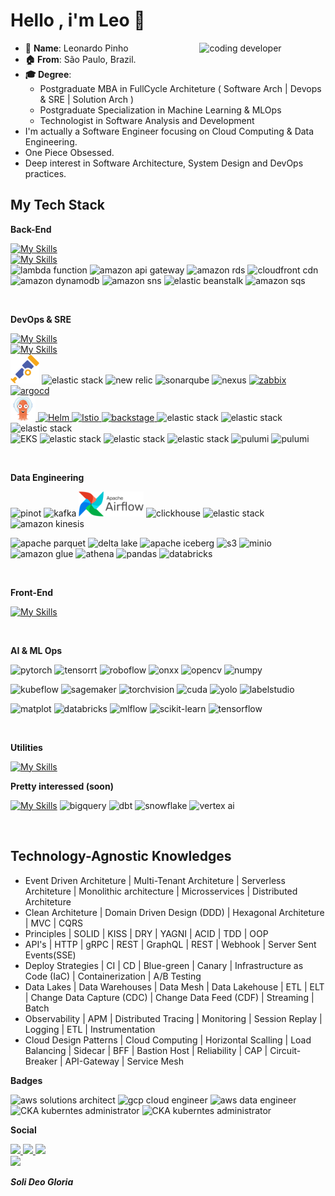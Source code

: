 # Hello , i'm Leo 👋
<img align="right" width="40%" src="./assets/757a4ed3d9e6fdf7dcbbad972bd2e72c.gif" alt="coding developer" />


- 📄 **Name**: Leonardo Pinho
- **🏠 From**: São Paulo, Brazil.
- **🎓 Degree**: 
  - Postgraduate MBA in FullCycle Architeture ( Software Arch | Devops & SRE | Solution Arch )
  - Postgraduate Specialization in Machine Learning & MLOps
  - Technologist in Software Analysis and Development
- I'm actually a Software Engineer focusing on Cloud Computing & Data Engineering.
- One Piece Obsessed.
- Deep interest in Software Architecture, System Design and DevOps practices.
## My Tech Stack

**Back-End**

[![My Skills](https://skillicons.dev/icons?i=golang,java,spring,python,flask,django,nodejs,nestjs,express,fastify&theme=light)]()
<br/>
[![My Skills](https://skillicons.dev/icons?i=rabbitmq,kafka,graphql,redis,mysql,postgresql,dynamodb,mongodb,elasticsearch&theme=light)]()
<br/> 
<img alt="lambda function" src="https://cloud-icons.onemodel.app/aws/Architecture-Service-Icons_01312023/Arch_Compute/64/Arch_AWS-Lambda_64.svg" width="46px" height="46px">
<img alt="amazon api gateway" src="https://cloud-icons.onemodel.app/aws/Architecture-Service-Icons_01312023/Arch_App-Integration/Arch_48/Arch_%20Amazon-API-Gateway_48.svg" width="46px" height="46px">
<img alt="amazon rds" src="https://cloud-icons.onemodel.app/aws/Architecture-Service-Icons_01312023/Arch_Database/64/Arch_Amazon-RDS_64.svg" width="46px" height="46px">
<img alt="cloudfront cdn" src="https://cloud-icons.onemodel.app/aws/Architecture-Service-Icons_01312023/Arch_Networking-Content-Delivery/64/Arch_Amazon-CloudFront_64.svg" width="46px" height="46px">
<img alt="amazon dynamodb" src="https://cloud-icons.onemodel.app/aws/Architecture-Service-Icons_01312023/Arch_Database/64/Arch_Amazon-DynamoDB_64.svg" width="46px" height="46px">
<img alt="amazon sns" src="https://cloud-icons.onemodel.app/aws/Architecture-Service-Icons_01312023/Arch_App-Integration/Arch_64/Arch_Amazon-Simple-Notification-Service_64.svg" width="46px" height="46px">
<img alt="elastic beanstalk" src="https://cloud-icons.onemodel.app/aws/Architecture-Service-Icons_01312023/Arch_Compute/64/Arch_AWS-Elastic-Beanstalk_64.svg" width="46px" height="46px">
<img alt="amazon sqs" src="https://cloud-icons.onemodel.app/aws/Architecture-Service-Icons_01312023/Arch_App-Integration/Arch_64/Arch_Amazon-Simple-Queue-Service_64.svg" width="46px" height="46px">
<br/> 

<br/>

**DevOps & SRE**

[![My Skills](https://skillicons.dev/icons?i=aws,docker,kubernetes,grafana,prometheus,nginx,ansible,terraform)]()
<br/>
[![My Skills](https://skillicons.dev/icons?i=cloudflare,gcp,redhat,github,gitlab,jenkins&theme=light)]()
<br/>
<img alt="opentelemetry" src="https://raw.githubusercontent.com/github/explore/299010f22c9b4cdbaba624be73d5b0de8e23151c/topics/opentelemetry/opentelemetry.png" height="46px">
<img alt="elastic stack" src="https://cdn.freebiesupply.com/logos/large/2x/elastic-stack-logo-png-transparent.png" width="46px" height="46px">
<img alt="new relic" src="https://okitup.com/wp-content/uploads/2024/07/NewReliclogo2.jpg" height="46px">
<img alt="sonarqube" src="https://rtfm.co.ua/wp-content/uploads/2019/06/sonarqube-logo.png" width="46px" height="46px">
<img alt="nexus" src="https://www.sonatype.com/hubfs/2-2023-Product%20Logos/sonatype-repo-icon.png" width="46px" height="46px">
<a href="https://www.zabbix.com/" target="_blank" rel="noreferrer"> <img src="https://www.vectorlogo.zone/logos/zabbix/zabbix-icon.svg" alt="zabbix" width="40" height="40"/> </a>
<a href="https://www.vaultproject.io/" target="_blank" rel="noreferrer"> <img src="https://www.svgrepo.com/show/448256/vault.svg" alt="argocd" width="40" height="40"/> </a>
<br/>
<a href="https://argoproj.github.io/cd/" target="_blank" rel="noreferrer"> <img src="https://github.com/devicons/devicon/blob/master/icons/argocd/argocd-original.svg" alt="argocd" width="40" height="40"/> </a>
<a href="https://helm.sh/" target="_blank" rel="noreferrer"> <img src="https://www.vectorlogo.zone/logos/helmsh/helmsh-icon.svg" alt="Helm" width="40" height="40"/> </a>
<a href="https://istio.io" target="_blank" rel="noreferrer"> <img src="https://www.vectorlogo.zone/logos/istioio/istioio-icon.svg" alt="Istio" width="40" height="40"/> </a>
<a href="https://backstage.io/" target="_blank" rel="noreferrer"> <img src="https://backstage.io/logo_assets/svg/Icon_Gradient.svg" alt="backstage" width="40" height="40"/> </a>
<img alt="elastic stack" src="https://blog.zachinachshon.com/assets/images/containers/k3s/k3s-blog-220x230.png" width="46px" height="46px">
<img alt="elastic stack" src="https://www.ajfriesen.com/content/images/2021/06/featured-2.png" height="38px">
<img alt="elastic stack" src="https://the.binbashtheory.com/rke-logo.png" height="46px">
<br/>
<img src="http://thinkmicroservices.com/img/kubernetes/amazon-eks.png" alt="EKS" width="" height="70"/>
<img alt="elastic stack" src="https://www.svgrepo.com/show/353978/kong-icon.svg" width="38px" height="38px">
<img alt="elastic stack" src="https://www.brighttalk.com/wp-content/uploads/2019/10/Nutanix-icon.jpg" height="52px">
<img alt="elastic stack" src="https://github.com/user-attachments/assets/0a710c60-198e-4e47-be87-301057c26d7b" height="52px">
<img alt="pulumi" src="https://lh3.googleusercontent.com/yOEQ7N4BE6gDtokTzt18shxvAHDli5XhmXPQ7gi7-xF9lihW_sh1NSrJt6LGVMfQcSU866U1TdL-ABjv0cGW=w80-h80" height="52px">
<img alt="pulumi" src="https://blog.spikeseed.cloud/assets/images/posts/2024-01-25-karpenter/header.png" height="38px">
<br/> 

<br/>

**Data Engineering**

<img alt="pinot" src="https://pbs.twimg.com/profile_images/1765011034769678336/2cJ1c1M7_400x400.png" height="38px"> <img alt="kafka" src="https://miro.medium.com/v2/resize:fit:720/format:webp/1*3UxZoSLavhzV_wmGprUnIw.png" height="38px"> <img alt="elastic stack" src="https://github.com/apache/airflow/raw/19ebcac2395ef9a6b6ded3a2faa29dc960c1e635/docs/apache-airflow/img/logos/wordmark_1.png?raw=true" height="40"/> <img alt="clickhouse" src="https://clickhouse.com/_next/static/media/logo-full.ac8102d5.svg" height="30px"> <img alt="elastic stack" src="https://i0.wp.com/blog.dsacademy.com.br/wp-content/uploads/2023/06/Apache-Spark-logo.png?w=1200&ssl=1" height="40"/> <img alt="amazon kinesis" src="https://cloud-icons.onemodel.app/aws/Architecture-Service-Icons_01312023/Arch_Analytics/Arch_64/Arch_Amazon-Kinesis_64.svg" height="46">

<img alt="apache parquet" src="https://miro.medium.com/v2/resize:fit:640/format:webp/1*HxiCknjNWjwy5yGV6frukw.png" height="40"> <img alt="delta lake" src="https://camo.githubusercontent.com/e5edadcf5a70fd53f113fa35bc4ec2f994b4f811166e7685e975978cdeb9e8d8/68747470733a2f2f646f63732e64656c74612e696f2f6c61746573742f5f7374617469632f64656c74612d6c616b652d77686974652e706e67" height="40"/> <img alt="apache iceberg" src="https://www.dremio.com/wp-content/uploads/2021/06/iceberg-logo-with-name.png" height="40">  <img alt="s3" src="https://cloud-icons.onemodel.app/aws/Architecture-Service-Icons_01312023/Arch_Storage/64/Arch_Amazon-Simple-Storage-Service_64.svg" height="46"> <img alt="minio" src="https://artifacthub.io/image/aec2a822-2a3f-41a6-8a71-57c5d75d011e@3x" height="40"> <img alt="amazon glue" src="https://cloud-icons.onemodel.app/aws/Architecture-Service-Icons_01312023/Arch_Analytics/Arch_64/Arch_AWS-Glue_64.svg" height="46">  <img alt="athena" src="https://cloud-icons.onemodel.app/aws/Architecture-Service-Icons_01312023/Arch_Analytics/Arch_64/Arch_Amazon-Athena_64.svg" height="46"> <img alt="pandas" src="https://miro.medium.com/v2/resize:fit:770/1*pJnfAWcDbz7qnQr7at3jkw.png" height="35">  <img alt="databricks" src="https://upload.wikimedia.org/wikipedia/commons/archive/6/63/20230109143553%21Databricks_Logo.png" height="45">
<br/> 

<br/>

**Front-End**

[//]: # (![alt text]&#40;./assets/icons/nextjs/nextjs-original-wordmark.svg "Logo Title Text 1"&#41;)
[![My Skills](https://skillicons.dev/icons?i=ts,html,css,tailwind,react,next)]()
<br/> 

<br/>

**AI & ML Ops**

<img alt="pytorch" src="https://venturebeat.com/wp-content/uploads/2022/12/PyTorch-logo_120222.jpg?w=750" height="32"> <img alt="tensorrt" src="https://docscontent.nvidia.com/dims4/default/31e9ab4/2147483647/strip/true/crop/980x552+105+0/resize/1000x563!/quality/90/?url=https%3A%2F%2Fk3-prod-nvidia-docs.s3.us-west-2.amazonaws.com%2Fbrightspot%2F1e%2Fcb%2F053bae0a4f15a0672037a721be67%2Ftensorrt-logo.png" height="32"> <img alt="roboflow" src="https://d7umqicpi7263.cloudfront.net/img/product/8305253e-2066-4396-9e9a-f0f9b97e75b9.png" height="32"> <img alt="onxx" src="https://miro.medium.com/v2/resize:fit:1200/1*B2T8bycSeIhPFooIwGf8fw.png" height="48"> <img alt="opencv" src="https://upload.wikimedia.org/wikipedia/commons/thumb/d/d2/OpenCV_logo_black.svg/1200px-OpenCV_logo_black.svg.png" height="48"> <img alt="numpy" src="https://neuraspike.com/wp-content/uploads/2020/11/thumbnail_numpy_tutorial_logo-neuraspike.png.png" height="48"> 

<img alt="kubeflow" src="https://user-images.githubusercontent.com/5319646/37641015-10cb00f6-2c53-11e8-9195-65f2dbc60955.jpg" height="45"> <img alt="sagemaker" src="https://cloud-icons.onemodel.app/aws/Architecture-Service-Icons_01312023/Arch_Machine-Learning/64/Arch_Amazon-SageMaker_64.svg" height="45"> <img alt="torchvision" src="https://torch.mlverse.org/css/images/hex/torchvision.png" height="45"> <img alt="cuda" src="https://www.incredibuild.com/wp-content/uploads/2021/03/Asset-1901-1.png" height="45"> <img alt="yolo" src="https://i2.wp.com/miro.medium.com/v2/resize:fit:669/1*j25XlCGyVIqwk-c6BQMo_g.png?w=535&resize=535,276&ssl=1" height="45"> <img alt="labelstudio" src="https://labelstud.io/og-image.png" height="45">

<img alt="matplot" src="https://miro.medium.com/v2/resize:fit:952/1*trEHx4IunHP5eElPXFlA8w.jpeg" height="35"> <img alt="databricks" src="https://upload.wikimedia.org/wikipedia/commons/archive/6/63/20230109143553%21Databricks_Logo.png" height="45"> <img alt="mlflow" src="https://www.bigdatawire.com/wp-content/uploads/2018/06/MLflow-logo-768x435.png" height="48">
<img alt="scikit-learn" src="https://upload.wikimedia.org/wikipedia/commons/thumb/0/05/Scikit_learn_logo_small.svg/1200px-Scikit_learn_logo_small.svg.png" height="45"> <img alt="tensorflow" src="https://www.techcentral.ie/wp-content/uploads/2017/08/TensorFlow_logo_web.jpg" height="45">

<br/> 

**Utilities**

[![My Skills](https://skillicons.dev/icons?i=postman,vim,idea,vscode,linux,bash)]()

**Pretty interessed (soon)**

[![My Skills](https://skillicons.dev/icons?i=cassandra,openshift&theme=light)]()
<img alt="bigquery" src="https://cdn.worldvectorlogo.com/logos/google-bigquery-logo-1.svg" height="38px">
<img alt="dbt" src="https://seeklogo.com/images/D/dbt-logo-500AB0BAA7-seeklogo.com.png" height="38px">
<img alt="snowflake" src="https://upload.wikimedia.org/wikipedia/commons/f/ff/Snowflake_Logo.svg" height="30px">
<img alt="vertex ai" src="https://miro.medium.com/v2/resize:fit:786/format:webp/1*r-iod_ZxZQLy_dFoay52cA.png" height="45">

<br/>

## Technology-Agnostic Knowledges

- Event Driven Architeture | Multi-Tenant Architeture | Serverless Architeture | Monolithic architecture | Microsservices | Distributed Architeture
- Clean Architeture | Domain Driven Design (DDD) | Hexagonal Architeture | MVC | CQRS
- Principles | SOLID | KISS | DRY | YAGNI | ACID  | TDD | OOP
- API's | HTTP | gRPC | REST | GraphQL | REST | Webhook | Server Sent Events(SSE)
- Deploy Strategies | CI | CD | Blue-green | Canary | Infrastructure as Code (IaC) | Containerization | A/B Testing
- Data Lakes | Data Warehouses | Data Mesh | Data Lakehouse | ETL | ELT | Change Data Capture (CDC) | Change Data Feed (CDF) | Streaming | Batch
- Observability | APM | Distributed Tracing | Monitoring | Session Replay | Logging | ETL | Instrumentation
- Cloud Design Patterns | Cloud Computing | Horizontal Scalling | Load Balancing | Sidecar | BFF | Bastion Host | Reliability | CAP | Circuit-Breaker | API-Gateway | Service Mesh

**Badges**

<img alt="aws solutions architect" src="https://images.credly.com/size/340x340/images/0e284c3f-5164-4b21-8660-0d84737941bc/image.png" height="140px"> <img alt="gcp cloud engineer" src="https://images.credly.com/size/340x340/images/08096465-cbfc-4c3e-93e5-93c5aa61f23e/image.png" height="130px">
<img alt="aws data engineer" src="https://images.credly.com/size/680x680/images/e5c85d7f-4e50-431e-b5af-fa9d9b0596e7/image.png" height="140px">  <img alt="CKA kuberntes administrator" src="https://images.credly.com/size/340x340/images/8b8ed108-e77d-4396-ac59-2504583b9d54/cka_from_cncfsite__281_29.png" height="150px">
<img alt="CKA kuberntes administrator" src="https://images.credly.com/size/680x680/images/0dc62494-dc94-469a-83af-e35309f27356/blob" height="140px">

**Social**

<div>
    <a target='_blank' href="https://www.linkedin.com/in/leonardo-pinho-09429b262/">
        <img src="https://img.shields.io/badge/LinkedIn-0077B5?style=for-the-badge&logo=linkedin&logoColor=white">
    </a>
    <a target='_blank' href="https://discord.com/users/206650261173829642">
        <img src="https://img.shields.io/badge/Discord-%235865F2.svg?style=for-the-badge&logo=discord&logoColor=white">
    </a>
    <a target='_blank' href="https://gitlab.com/leothenardo">
        <img src="https://img.shields.io/badge/Gitlab-FF7D19.svg?style=for-the-badge&logo=gitlab&logoColor=white">
    </a>
</div>
<img src="https://github-readme-stats.vercel.app/api/top-langs/?username=leo-the-nardo&hide=html,powershell,shell,css&size_weight=0.03&count_weight=0&langs_count=5&layout=compact&theme=default">

___Soli Deo Gloria___
